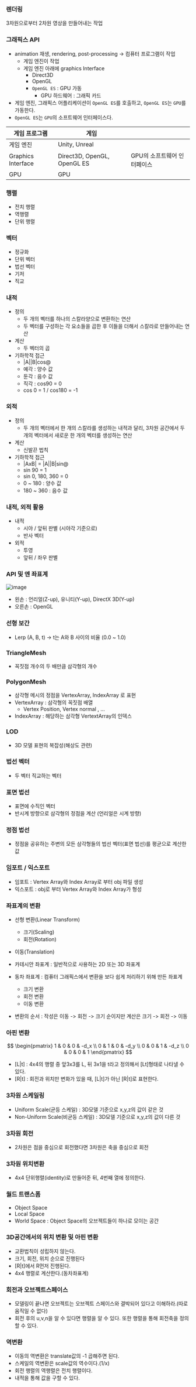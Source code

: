 ### 렌더링
3차원으로부터 2차원 영상을 만들어내는 작업


### 그래픽스 API
- animation 재생, rendering, post-processing → 컴퓨터 프로그램이 작업
    - 게임 엔진이 작업
    - 게임 엔진 아래에 graphics Interface
        - Direct3D
        - OpenGL
        - `OpenGL ES` : GPU 가동
            - GPU 하드웨어 : 그래픽 카드
- 게임 엔진, 그래픽스 어플리케이션이 `OpenGL ES`를 호출하고, `OpenGL ES`는 `GPU`를 가동한다.
- `OpenGL ES`는 `GPU`의 소프트웨어 인터페이스다.

| 게임 프로그램 | 게임 |  |
| --- | --- | --- |
| 게임 엔진 | Unity, Unreal |  |
| Graphics Interface | Direct3D, OpenGL, OpenGL ES | GPU의 소프트웨어 인터페이스 |
| GPU | GPU |  |

### 행렬
- 전치 행렬
- 역행렬
- 단위 행렬

### 벡터
- 정규화
- 단위 벡터
- 법선 벡터 
- 기저
- 직교

### 내적
- 정의
    - 두 개의 벡터를 하나의 스칼라양으로 변환하는 연산
    - 두 벡터를 구성하는 각 요소들을 곱한 후 이들을 더해서 스칼라로 만들어내는 연산
- 계산
  - 두 벡터의 곱 
- 기하학적 접근
  - |A||B|cos@
  - 예각 : 양수 값
  - 둔각 : 음수 값
  - 직각 : cos90 = 0
  - cos 0 = 1 / cos180 = -1

### 외적
- 정의
  - 두 개의 벡터에서 한 개의 스칼라를 생성하는 내적과 달리, 3차원 공간에서 두 개의 벡터에서 새로운 한 개의 벡터를 생성하는 연산
- 계산
  - 신발끈 법칙
- 기하학적 접근
    - |AxB| = |A||B|sin@
    - sin 90 = 1
    - sin 0, 180, 360 = 0
    - 0 ~ 180 : 양수 값
    - 180 ~ 360 : 음수 값

### 내적, 외적 활용
- 내적
    - 시야 / 앞뒤 판별 (시야각 기준으로)
    - 반사 벡터
- 외적
  - 투영
  - 앞뒤 / 좌우 판별


### API 및 엔 좌표계
![image](https://github.com/user-attachments/assets/6afe0963-7417-4403-8728-ae7438897496)

- 왼손 : 언리얼(Z-up), 유니티(Y-up), DirectX 3D(Y-up)
- 오른손 : OpenGL


### 선형 보간
- Lerp (A, B, t) -> t는 A와 B 사이의 비율 (0.0 ~ 1.0)

### TriangleMesh
- 꼭짓점 개수의 두 배만큼 삼각형의 개수

### PolygonMesh
- 삼각형 메시의 정점을 VertexArray, IndexArray 로 표현
- VertexArray : 삼각형의 꼭짓점 배열
  - Vertex Position, Vertex normal , ...
- IndexArray : 해당하는 삼각형 VertextArray의 인덱스

### LOD
- 3D 모델 표현의 복잡성(해상도 관련)

### 법선 벡터
- 두 벡터 직교하는 벡터

### 표면 법선
- 표면에 수직인 벡터
- 반시계 방향으로 삼각형의 정점을 계산 (언리얼은 시계 방향)

### 정점 법선
-  정점을 공유하는 주변의 모든 삼각형들의 법선 벡터(표면 법선)를 평균으로 계산한 값  

### 임포트 / 익스포트
- 임포트 : Vertex Array와 Index Array로 부터 obj 파일 생성
- 익스포트 : obj로 부터 Vertex Array와 Index Array가 형성


### 좌표계의 변환
- 선형 변환(Linear Transform)
    - 크기(Scaling)
    - 회전(Rotation)    
- 이동(Translation)

- 카테시안 좌표계 : 일반적으로 사용하는 2D 또는 3D 좌표계  

- 동차 좌표계 : 컴퓨터 그래픽스에서 변환을 보다 쉽게 처리하기 위해 만든 좌표계  
    - 크기 변환
    - 회전 변환
    - 이동 변환
 
- 변환의 순서 : 작성은 이동 -> 회전 -> 크기 순이지만 계산은 크기 -> 회전 -> 이동

### 아핀 변환
$$
\begin{pmatrix}
1 & 0 & 0 & -d_x \\
0 & 1 & 0 & -d_y \\
0 & 0 & 1 & -d_z \\
0 & 0 & 0 & 1
\end{pmatrix} 
$$
- [L|t] : 4x4의 행렬 중 앞3x3를 L, 뒤 3x1을 t라고 정의해서 [Lt]형태로 나타낼 수 있다.
- [R|t] : 회전과 위치만 변화가 있을 때, [L|t]가 아닌 [R|t]로 표현한다. 

### 3차원 스케일링
- Uniform Scale(균등 스케일) : 3D모델 기준으로 x,y,z의 값이 같은 것
- Non-Uniform Scale(비균등 스케일) : 3D모델 기준으로 x,y,z의 값이 다른 것

### 3차원 회전
- 2차원은 점을 중심으로 회전했다면 3차원은 축을 중심으로 회전

### 3차원 위치변환
- 4x4 단위행렬(identity)로 만들어준 뒤, 4번째 열에 정의한다.

### 월드 트랜스폼
- Object Space
- Local Space
- World Space : Object Space의 오브젝트들이 하나로 모이는 공간

### 3D공간에서의 위치 변환 및 아핀 변환
- 교환법칙이 성립하지 않는다.
- 크기, 회전, 위치 순으로 진행된다
- [R|t]에서 R먼저 진행된다.
- 4x4 행렬로 계산한다.(동차좌표계)

### 회전과 오브젝트스페이스
- 모델링이 끝나면 오브젝트는 오브젝트 스페이스와 결박되어 있다고 이해하라.(따로 움직일 수 없다)
- 회전 후의 u,v,n을 알 수 있다면 행렬을 알 수 있다. 또한 행렬을 통해 회전축을 정의할 수 있다.

### 역변환
- 이동의 역변환은 translate값의 -1 곱해주면 된다.
- 스케일의 역변환은 scale값의 역수이다.(1/x)
- 회전 행렬의 역행렬은 전치 행렬이다.
- 내적을 통해 값을 구할 수 있다.


